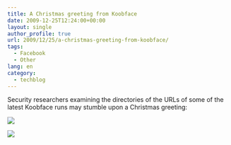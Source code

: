 ```yaml
---
title: A Christmas greeting from Koobface
date: 2009-12-25T12:24:00+00:00
layout: single
author_profile: true
url: 2009/12/25/a-christmas-greeting-from-koobface/
tags:
  - Facebook
  - Other
lang: en
category: 
  - techblog
---
```

Security researchers examining the directories of the URLs of some of the latest Koobface runs may stumble upon a Christmas greeting:

[![](http://2.bp.blogspot.com/_vaUVXcmC3OI/SznvlsUMBHI/AAAAAAAAAgg/_xyYuzxxCyQ/s640/kf_mc_1.jpg)](http://2.bp.blogspot.com/_vaUVXcmC3OI/SznvlsUMBHI/AAAAAAAAAgg/_xyYuzxxCyQ/s1600-h/kf_mc_1.jpg)

[![](http://4.bp.blogspot.com/_vaUVXcmC3OI/SzSnZ9_WtnI/AAAAAAAAAgY/t6ye8Rk1tR4/s640/kf_mc_2.png)](http://4.bp.blogspot.com/_vaUVXcmC3OI/SzSnZ9_WtnI/AAAAAAAAAgY/t6ye8Rk1tR4/s1600-h/kf_mc_2.png)